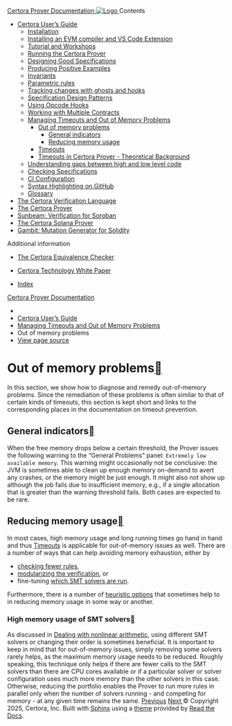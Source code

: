 [ Certora Prover Documentation ![Logo](https://docs.certora.com/en/latest/_static/Certora_Logo_Black.svg) ](https://docs.certora.com/en/latest/index.html)
Contents
  * [Certora User’s Guide](https://docs.certora.com/en/latest/docs/user-guide/index.html)
    * [Installation](https://docs.certora.com/en/latest/docs/user-guide/install.html)
    * [Installing an EVM compiler and VS Code Extension](https://docs.certora.com/en/latest/docs/user-guide/install_evm_compiler.html)
    * [Tutorial and Workshops](https://docs.certora.com/en/latest/docs/user-guide/tutorials.html)
    * [Running the Certora Prover](https://docs.certora.com/en/latest/docs/user-guide/running.html)
    * [Designing Good Specifications](https://docs.certora.com/en/latest/docs/user-guide/properties/index.html)
    * [Producing Positive Examples](https://docs.certora.com/en/latest/docs/user-guide/satisfy.html)
    * [Invariants](https://docs.certora.com/en/latest/docs/user-guide/invariants.html)
    * [Parametric rules](https://docs.certora.com/en/latest/docs/user-guide/parametric.html)
    * [Tracking changes with ghosts and hooks](https://docs.certora.com/en/latest/docs/user-guide/ghosts.html)
    * [Specification Design Patterns](https://docs.certora.com/en/latest/docs/user-guide/patterns/index.html)
    * [Using Opcode Hooks](https://docs.certora.com/en/latest/docs/user-guide/opcodes.html)
    * [Working with Multiple Contracts](https://docs.certora.com/en/latest/docs/user-guide/multicontract/index.html)
    * [Managing Timeouts and Out of Memory Problems](https://docs.certora.com/en/latest/docs/user-guide/out-of-resources/index.html)
      * [Out of memory problems](https://docs.certora.com/en/latest/docs/user-guide/out-of-resources/memout.html)
        * [General indicators](https://docs.certora.com/en/latest/docs/user-guide/out-of-resources/memout.html#general-indicators)
        * [Reducing memory usage](https://docs.certora.com/en/latest/docs/user-guide/out-of-resources/memout.html#reducing-memory-usage)
      * [Timeouts](https://docs.certora.com/en/latest/docs/user-guide/out-of-resources/timeout.html)
      * [Timeouts in Certora Prover - Theoretical Background](https://docs.certora.com/en/latest/docs/user-guide/out-of-resources/timeout-theory.html)
    * [Understanding gaps between high and low level code](https://docs.certora.com/en/latest/docs/user-guide/gaps.html)
    * [Checking Specifications](https://docs.certora.com/en/latest/docs/user-guide/checking.html)
    * [CI Configuration](https://docs.certora.com/en/latest/docs/user-guide/ci.html)
    * [Syntax Highlighting on GitHub](https://docs.certora.com/en/latest/docs/user-guide/github_highlighting.html)
    * [Glossary](https://docs.certora.com/en/latest/docs/user-guide/glossary.html)
  * [The Certora Verification Language](https://docs.certora.com/en/latest/docs/cvl/index.html)
  * [The Certora Prover](https://docs.certora.com/en/latest/docs/prover/index.html)
  * [Sunbeam: Verification for Soroban](https://docs.certora.com/en/latest/docs/sunbeam/index.html)
  * [The Certora Solana Prover](https://docs.certora.com/en/latest/docs/solana/index.html)
  * [Gambit: Mutation Generator for Solidity](https://docs.certora.com/en/latest/docs/gambit/index.html)


Additional information
  * [The Certora Equivalence Checker](https://docs.certora.com/en/latest/docs/equiv-check/index.html)
  * [Certora Technology White Paper](https://docs.certora.com/en/latest/docs/whitepaper/index.html)


  * [Index](https://docs.certora.com/en/latest/genindex.html)


[Certora Prover Documentation](https://docs.certora.com/en/latest/index.html)
  * [](https://docs.certora.com/en/latest/index.html)
  * [Certora User’s Guide](https://docs.certora.com/en/latest/docs/user-guide/index.html)
  * [Managing Timeouts and Out of Memory Problems](https://docs.certora.com/en/latest/docs/user-guide/out-of-resources/index.html)
  * Out of memory problems
  * [ View page source](https://docs.certora.com/en/latest/_sources/docs/user-guide/out-of-resources/memout.md.txt)


# Out of memory problems[](https://docs.certora.com/en/latest/docs/user-guide/out-of-resources/memout.html#out-of-memory-problems "Link to this heading")
In this section, we show how to diagnose and remedy out-of-memory problems. Since the remediation of these problems is often similar to that of certain kinds of timeouts, this section is kept short and links to the corresponding places in the documentation on timeout prevention.
## General indicators[](https://docs.certora.com/en/latest/docs/user-guide/out-of-resources/memout.html#general-indicators "Link to this heading")
When the free memory drops below a certain threshold, the Prover issues the following warning to the “General Problems” panel: `Extremely low available memory`.
This warning might occasionally not be conclusive: the JVM is sometimes able to clean up enough memory on-demand to avert any crashes, or the memory might be just enough. It might also not show up although the job fails due to insufficient memory, e.g., if a single allocation that is greater than the warning threshold fails. Both cases are expected to be rare.
## Reducing memory usage[](https://docs.certora.com/en/latest/docs/user-guide/out-of-resources/memout.html#reducing-memory-usage "Link to this heading")
In most cases, high memory usage and long running times go hand in hand and thus [Timeouts](https://docs.certora.com/en/latest/docs/user-guide/out-of-resources/timeout.html#timeouts-introduction) is applicable for out-of-memory issues as well.
There are a number of ways that can help avoiding memory exhaustion, either by
  * [checking fewer rules](https://docs.certora.com/en/latest/docs/user-guide/out-of-resources/timeout.html#timeout-single-rule),
  * [modularizing the verification](https://docs.certora.com/en/latest/docs/user-guide/out-of-resources/timeout.html#library-timeouts), or
  * fine-tuning [which SMT solvers are run](https://docs.certora.com/en/latest/docs/user-guide/out-of-resources/memout.html#memout-smt-portfolio).


Furthermore, there is a number of [heuristic options](https://docs.certora.com/en/latest/docs/user-guide/out-of-resources/timeout.html#timeout-cli-options) that sometimes help to in reducing memory usage in some way or another.
### High memory usage of SMT solvers[](https://docs.certora.com/en/latest/docs/user-guide/out-of-resources/memout.html#high-memory-usage-of-smt-solvers "Link to this heading")
As discussed in [Dealing with nonlinear arithmetic](https://docs.certora.com/en/latest/docs/user-guide/out-of-resources/timeout.html#high-nonlinear-op-count), using different SMT solvers or changing their order is sometimes beneficial. It is important to keep in mind that for out-of-memory issues, simply removing some solvers rarely helps, as the maximum memory usage needs to be reduced. Roughly speaking, this technique only helps if there are fewer calls to the SMT solvers than there are CPU cores available or if a particular solver or solver configuration uses much more memory than the other solvers in this case. Otherwise, reducing the portfolio enables the Prover to run more rules in parallel only when the number of solvers running - and competing for memory - at any given time remains the same.
[ Previous](https://docs.certora.com/en/latest/docs/user-guide/out-of-resources/index.html "Managing Timeouts and Out of Memory Problems") [Next ](https://docs.certora.com/en/latest/docs/user-guide/out-of-resources/timeout.html "Timeouts")
© Copyright 2025, Certora, Inc.
Built with [Sphinx](https://www.sphinx-doc.org/) using a [theme](https://github.com/readthedocs/sphinx_rtd_theme) provided by [Read the Docs](https://readthedocs.org). 
